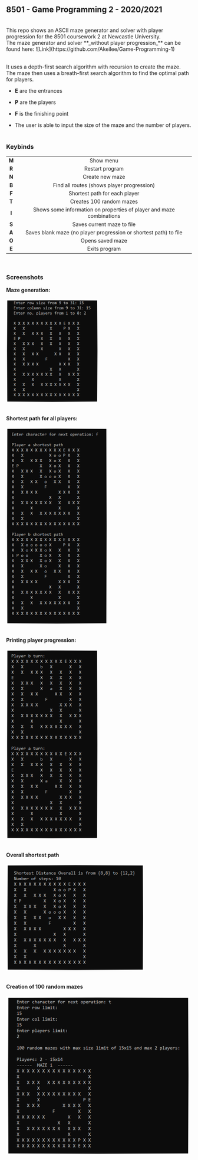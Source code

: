 ## 8501 - Game Programming 2 - 2020/2021
<br />
This repo shows an ASCII maze generator and solver with player progression for the 8501 coursework 2 at Newcastle University. <br />
The maze generator and solver **_without player progression_** can be found here: ![Link](https://github.com/Akeilee/Game-Programming-1)
<br /><br />

It uses a depth-first search algorithm with recursion to create the maze.<br />
The maze then uses a breath-first search algorithm to find the optimal path for players.

- **E** are the entrances
- **P** are the players
- **F** is the finishing point

- The user is able to input the size of the maze and the number of players.
<br /><br />

### Keybinds
| | |
| :---: | :---: |
| **M** | Show menu |
| **R** | Restart program |
| **N** | Create new maze|
| **B** | Find all routes (shows player progression) |
| **F** | Shortest path for each player |
| **T** | Creates 100 random mazes |
| **I** | Shows some information on properties of player and maze combinations |
| **S** | Saves current maze to file |
| **A** | Saves blank maze (no player progression or shortest path) to file |
| **O** | Opens saved maze |
| **E** | Exits program |
<br />

### Screenshots

**Maze generation:**<br /><br />
<a name = "mazeGenerate"><img src="https://github.com/Akeilee/Game-Programming-2/blob/main/Screenshots/createMaze.PNG" width = "250"></a> <br /><br />

**Shortest path for all players:**<br /><br />
<a name = "shortPath"><img src="https://github.com/Akeilee/Game-Programming-2/blob/main/Screenshots/shortestPath.PNG" width = "275"></a> <br /><br />

**Printing player progression:**<br /><br />
<a name = "playerProgress"><img src="https://github.com/Akeilee/Game-Programming-2/blob/main/Screenshots/playerProgress.PNG" width = "250"></a> <br /><br />

**Overall shortest path**<br /><br />
<a name = "overallShort"><img src="https://github.com/Akeilee/Game-Programming-2/blob/main/Screenshots/overallShort.PNG" width = "375"></a> <br /><br />

**Creation of 100 random mazes**<br /><br />
<a name = "mazeAnalysis"><img src="https://github.com/Akeilee/Game-Programming-2/blob/main/Screenshots/mazeAnalysis2.PNG" width = "500"></a> <br /><br />
